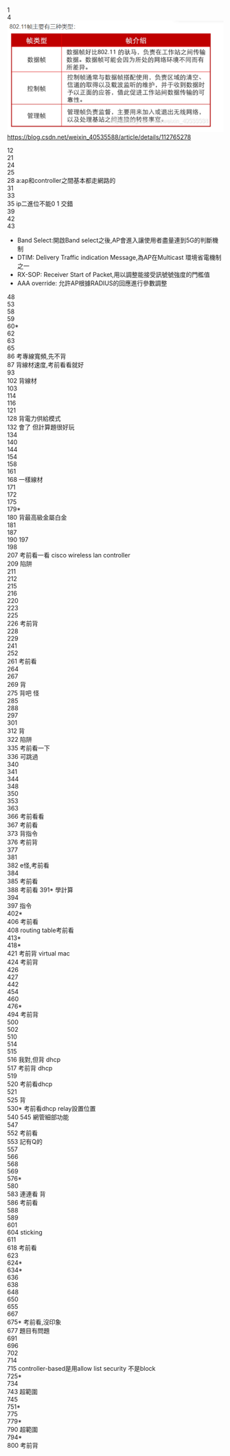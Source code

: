 1  
4  
![alt text](image.png)  https://blog.csdn.net/weixin_40535588/article/details/112765278  

12  
21  
24  
25  
28 a:ap和controller之間基本都走網路的  
31  
33  
35 ip二進位不能0 1 交錯  
39  
42  
43  
+ Band Select:開啟Band select之後,AP會進入讓使用者盡量連到5G的判斷機制  
+ DTIM: Delivery Traffic indication Message,為AP在Multicast 環境省電機制之一   
+ RX-SOP: Receiver Start of Packet,用以調整能接受訊號號強度的門檻值  
+ AAA override: 允許AP根據RADIUS的回應進行參數調整  

48  
53  
58   
59  
60*  
62  
63  
65  
86 考專線寬頻,先不背  
87 背線材速度,考前看看就好   
93  
102 背線材  
103  
114  
116  
121  
128  背電力供給模式          
132 會了 但計算題很好玩  
134  
140  
144  
154  
158  
161  
168 一樣線材  
171  
172  
175  
179*  
180 背最高級金屬白金  
181  
187  
190 
197  
198  
207 考前看一看 cisco wireless lan controller  
209 陷阱  
211  
212  
215  
216   
220  
223  
225  
226 考前背  
228  
229  
241  
252  
261 考前看   
264  
267  
269 背  
275 背吧 怪  
285  
288  
297  
301  
312 背  
322 陷阱  
335 考前看一下  
336 可跳過  
340  
341   
344   
348  
350  
353  
363  
366 考前看看  
367 考前看  
373 背指令  
376 考前背  
377   
381  
382 e怪,考前看  
384  
385 考前看  
388 考前看
391* 學計算   
394   
397 指令  
402*  
406 考前看   
408 routing table考前看    
413*  
418*   
421 考前背 virtual mac  
424 考前背  
426  
427  
442  
454  
460  
476*  
494 考前背  
500  
502  
510  
514  
515  
516 我對,但背 dhcp  
517  考前背 dhcp  
519  
520 考前看dhcp  
521  
525 背  
530* 考前看dhcp relay設置位置  
540 
545  網管細部功能  
547  
552 考前看  
553 記有Q的     
557  
566  
568  
569  
576*  
580  
583 連連看 背  
586 考前看  
588  
589  
601  
604 sticking  
611   
618 考前看  
623  
624*  
634*  
636  
638  
648  
650  
655  
667  
675*  考前看,沒印象   
677 題目有問題  
691  
696  
702  
714  
715 controller-based是用allow list security 不是block  
725*  
734  
743 超範圍  
745  
751*  
775  
779*  
790 超範圍  
794*  
800 考前背  
  














